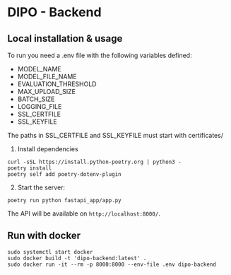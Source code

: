 # DIPO - Backend


## Local installation & usage

To run you need a .env file with the following variables defined:
- MODEL_NAME
- MODEL_FILE_NAME
- EVALUATION_THRESHOLD
- MAX_UPLOAD_SIZE
- BATCH_SIZE
- LOGGING_FILE
- SSL_CERTFILE
- SSL_KEYFILE

The paths in SSL_CERTFILE and SSL_KEYFILE must start with certificates/

1. Install dependencies
```
curl -sSL https://install.python-poetry.org | python3 -
poetry install
poetry self add poetry-dotenv-plugin
```

2. Start the server:
```
poetry run python fastapi_app/app.py
```

The API will be available on `http://localhost:8000/`.


## Run with docker

```
sudo systemctl start docker
sudo docker build -t 'dipo-backend:latest' .
sudo docker run -it --rm -p 8000:8000 --env-file .env dipo-backend
```